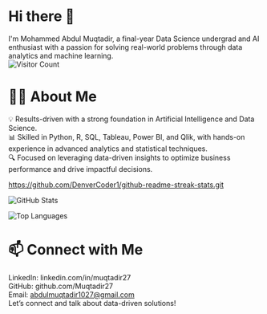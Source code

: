 # Hi there 👋
I'm Mohammed Abdul Muqtadir, a final-year Data Science undergrad and AI enthusiast with a passion for solving real-world problems through data analytics and machine learning.   
![Visitor Count](https://visitor-badge.glitch.me/badge?page_id=yourusername.yourusername)   

# 👨‍💻 About Me
💡 Results-driven with a strong foundation in Artificial Intelligence and Data Science.    
📊 Skilled in Python, R, SQL, Tableau, Power BI, and Qlik, with hands-on experience in advanced analytics and statistical techniques.   
🔍 Focused on leveraging data-driven insights to optimize business performance and drive impactful decisions.   


https://github.com/DenverCoder1/github-readme-streak-stats.git

![GitHub Stats](https://github-readme-stats.vercel.app/api?username=yourusername&show_icons=true&theme=radical)    


![Top Languages](https://github-readme-stats.vercel.app/api/top-langs/?username=yourusername&layout=compact&theme=radical)   






# 📫 Connect with Me
LinkedIn: linkedin.com/in/muqtadir27    
GitHub: github.com/Muqtadir27    
Email: abdulmuqtadir1027@gmail.com    
Let’s connect and talk about data-driven solutions!     


